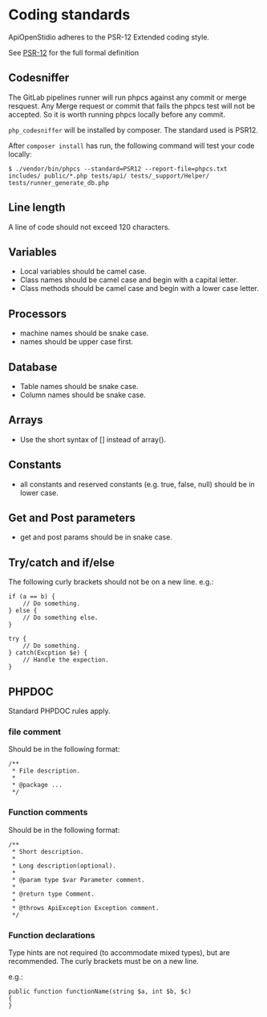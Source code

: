 Coding standards
================

ApiOpenStidio adheres to the PSR-12 Extended coding style.

See [PSR-12][psr_12] for the full formal definition

Codesniffer
-----------

The GitLab pipelines runner will run phpcs against any commit or merge resquest.
Any Merge request or commit that fails the phpcs test will not be accepted.
So it is worth running phpcs locally before any commit.

```php_codesniffer``` will be installed by composer. The standard used is PSR12.

After ```composer install``` has run, the following command will test your code locally:

    $ ./vendor/bin/phpcs --standard=PSR12 --report-file=phpcs.txt includes/ public/*.php tests/api/ tests/_support/Helper/ tests/runner_generate_db.php

Line length
-----------

A line of code should not exceed 120 characters.

Variables
---------

* Local variables should be camel case.
* Class names should be camel case and begin with a capital letter.
* Class methods should be camel case and begin with a lower case letter.

Processors
----------

* machine names should be snake case.
* names should be upper case first.

Database
--------

* Table names should be snake case.
* Column names should be snake case.

Arrays
------

* Use the short syntax of [] instead of array().

Constants
--------

* all constants and reserved constants (e.g. true, false, null) should be in lower case.

Get and Post parameters
-----------------------

* get and post params should be in snake case. 

Try/catch and if/else
---------------------

The following curly brackets should not be on a new line. e.g.:

    if (a == b) {
        // Do something.
    } else {
        // Do something else.
    }
    
    try {
        // Do something.
    } catch(Excption $e) {
        // Handle the expection.
    }

PHPDOC
------

Standard PHPDOC rules apply.

### file comment

Should be in the following format:

    /**
     * File description.
     *
     * @package ...
     */

### Function comments

Should be in the following format:

    /**
     * Short description.
     * 
     * Long description(optional).
     *
     * @param type $var Parameter comment.
     *
     * @return type Comment.
     * 
     * @throws ApiException Exception comment.
     */

### Function declarations

Type hints are not required (to accommodate mixed types), but are recommended.
The curly brackets must be on a new line.

e.g.:

    public function functionName(string $a, int $b, $c)
    {
    }

[psr_12]: https://www.php-fig.org/psr/psr-12/

